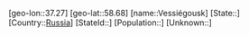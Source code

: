 ﻿---
location: [58.68,37.27]
type: City
tags:
- geo/City


SpocWebEntityId: 35259
isDeleted: false
confidential: public

---
[geo-lon::37.27]
[geo-lat::58.68]
[name::Vessiégousk]
[State::]
[Country::[Russia](geo/Continent/Europe/Russia.md)]
[StateId::]
[Population::]
[Unknown::]

